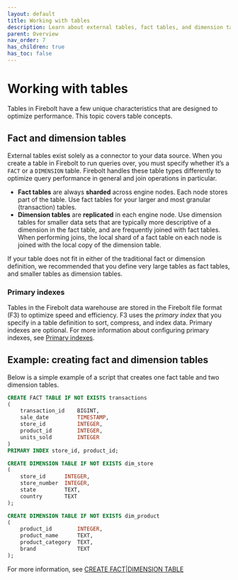```yaml
---
layout: default
title: Working with tables
description: Learn about external tables, fact tables, and dimension tables in Firebolt and how to use them.
parent: Overview
nav_order: 7
has_children: true
has_toc: false
---
```

# Working with tables

Tables in Firebolt have a few unique characteristics that are designed to optimize performance. This topic covers table concepts.

## Fact and dimension tables

External tables exist solely as a connector to your data source. When you create a table in Firebolt to run queries over, you must specify whether it’s a `FACT` or a `DIMENSION` table. Firebolt handles these table types differently to optimize query performance in general and join operations in particular.

* **Fact tables** are always **sharded** across engine nodes. Each node stores part of the table. Use fact tables for your larger and most granular (transaction) tables.
* **Dimension tables** are **replicated** in each engine node. Use dimension tables for smaller data sets that are typically more descriptive of a dimension in the fact table, and are frequently joined with fact tables. When performing joins, the local shard of a fact table on each node is joined with the local copy of the dimension table.

If your table does not fit in either of the traditional fact or dimension definition, we recommended that you define very large tables as fact tables, and smaller tables as dimension tables.

### Primary indexes

Tables in the Firebolt data warehouse are stored in the Firebolt file format (F3) to optimize speed and efficiency. F3 uses the *primary index* that you specify in a table definition to sort, compress, and index data. Primary indexes are optional. For more information about configuring primary indexes, see [Primary indexes](../../Guides/working-with-indexes/using-primary-indexes.md).

## Example: creating fact and dimension tables

Below is a simple example of a script that creates one fact table and two dimension tables.

```sql
CREATE FACT TABLE IF NOT EXISTS transactions
(
    transaction_id    BIGINT,
    sale_date         TIMESTAMP,
    store_id          INTEGER,
    product_id        INTEGER,
    units_sold        INTEGER
)
PRIMARY INDEX store_id, product_id;

CREATE DIMENSION TABLE IF NOT EXISTS dim_store
(
    store_id      INTEGER,
    store_number  INTEGER,
    state         TEXT,
    country       TEXT
);

CREATE DIMENSION TABLE IF NOT EXISTS dim_product
(
    product_id        INTEGER,
    product_name      TEXT,
    product_category  TEXT,
    brand             TEXT
);
```

For more information, see [CREATE FACT\|DIMENSION TABLE](../../sql_reference/commands/data-definition/create-fact-dimension-table.md)
